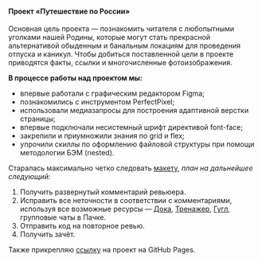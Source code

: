 #### Проект «Путешествие по России»

Основная цель проекта — познакомить читателя с любопытными уголками нашей Родины, которые могут стать прекрасной альтернативой обыденным и банальным локациям для проведения отпуска и каникул. Чтобы добиться поставленной цели в проекте приводятся факты, ссылки и многочисленные фотоизображения.

__В процессе работы над проектом мы:__
* впервые работали с графическим редактором Figma;
* познакомились с инструментом PerfectPixel;
* использовали медиазапросы для построения адаптивной верстки страницы;
* впервые подключали несистемный шрифт директивой font-face;
* закрепили и приумножили знания по grid и flex;
* упрочили скиллы по оформлению файловой структуры при помощи методологии БЭМ (nested).

Старалась максимально четко следовать [макету]( https://www.figma.com/file/5S2WSbEFL6awjVWJ0NWL8Q/Sprint-3_-Russia-_-desktop-%2B-mobile?type=design&node-id=28503-0),
_план на дальнейшее следующий:_
1.  Получить развернутый комментарий ревьюера.
2.  Исправить все неточности в соответствии с комментариями, используя все возможные ресурсы — [Дока](https://www.doka.guide/), [Тренажер](https://practicum.yandex.ru/learn/web/courses/dbf98e55-0f76-444b-850c-4538708ad571/sprints/133728/topics/b4072eed-2089-45c0-9382-98ea71202341/lessons/939aeab7-0508-49e8-bcf2-199d4dbf74f7/), [Гугл](https://www.google.ru/), групповые чаты в Пачке.
3. Отправить код на повторное ревью.
4. Получить зачёт.

Также прикрепляю [ссылку](https://vikabuyavykh.github.io/one-more-russian-travel-project/) на проект на GitHub Pages.

